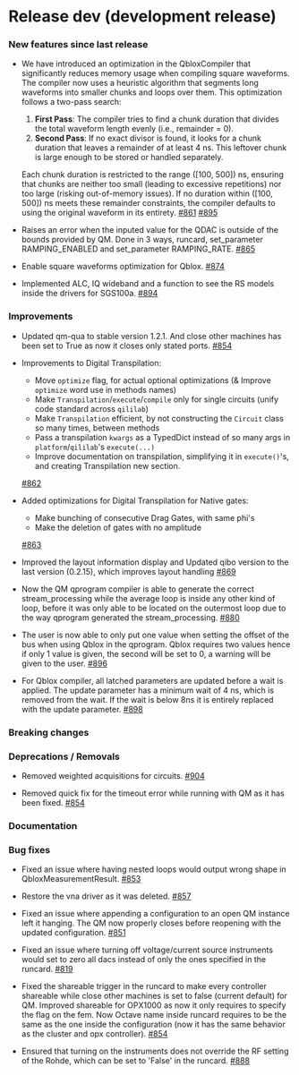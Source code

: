 # Release dev (development release)

### New features since last release

- We have introduced an optimization in the QbloxCompiler that significantly reduces memory usage when compiling square waveforms. The compiler now uses a heuristic algorithm that segments long waveforms into smaller chunks and loops over them. This optimization follows a two-pass search:

  1. **First Pass**: The compiler tries to find a chunk duration that divides the total waveform length evenly (i.e., remainder = 0).
  1. **Second Pass**: If no exact divisor is found, it looks for a chunk duration that leaves a remainder of at least 4 ns. This leftover chunk is large enough to be stored or handled separately.

  Each chunk duration is restricted to the range (\[100, 500\]) ns, ensuring that chunks are neither too small (leading to excessive repetitions) nor too large (risking out-of-memory issues). If no duration within (\[100, 500\]) ns meets these remainder constraints, the compiler defaults to using the original waveform in its entirety.
  [#861](https://github.com/qilimanjaro-tech/qililab/pull/861)
  [#895](https://github.com/qilimanjaro-tech/qililab/pull/895)

- Raises an error when the inputed value for the QDAC is outside of the bounds provided by QM. Done in 3 ways, runcard, set_parameter RAMPING_ENABLED and set_parameter RAMPING_RATE.
  [#865](https://github.com/qilimanjaro-tech/qililab/pull/865)

- Enable square waveforms optimization for Qblox.
  [#874](https://github.com/qilimanjaro-tech/qililab/pull/874)

- Implemented ALC, IQ wideband and a function to see the RS models inside the drivers for SGS100a.
  [#894](https://github.com/qilimanjaro-tech/qililab/pull/894)

### Improvements

- Updated qm-qua to stable version 1.2.1. And close other machines has been set to True as now it closes only stated ports.
  [#854](https://github.com/qilimanjaro-tech/qililab/pull/854)

- Improvements to Digital Transpilation:

  - Move `optimize` flag, for actual optional optimizations (& Improve `optimize` word use in methods names)
  - Make `Transpilation`/`execute`/`compile` only for single circuits (unify code standard across `qililab`)
  - Make `Transpilation` efficient, by not constructing the `Circuit` class so many times, between methods
  - Pass a transpilation `kwargs` as a TypedDict instead of so many args in `platform`/`qililab`'s `execute(...)`
  - Improve documentation on transpilation, simplifying it in `execute()`'s, and creating Transpilation new section.

  [#862](https://github.com/qilimanjaro-tech/qililab/pull/862)

- Added optimizations for Digital Transpilation for Native gates:

  - Make bunching of consecutive Drag Gates, with same phi's
  - Make the deletion of gates with no amplitude

  [#863](https://github.com/qilimanjaro-tech/qililab/pull/863)

- Improved the layout information display and Updated qibo version to the last version (0.2.15), which improves layout handling
  [#869](https://github.com/qilimanjaro-tech/qililab/pull/869)

- Now the QM qprogram compiler is able to generate the correct stream_processing while the average loop is inside any other kind of loop, before it was only able to be located on the outermost loop due to the way qprogram generated the stream_processing.
  [#880](https://github.com/qilimanjaro-tech/qililab/pull/880)

- The user is now able to only put one value when setting the offset of the bus when using Qblox in the qprogram. Qblox requires two values hence if only 1 value is given, the second will be set to 0, a warning will be given to the user.
  [#896](https://github.com/qilimanjaro-tech/qililab/pull/896)

- For Qblox compiler, all latched parameters are updated before a wait is applied. The update parameter has a minimum wait of 4 ns, which is removed from the wait. If the wait is below 8ns it is entirely replaced with the update parameter.
  [#898](https://github.com/qilimanjaro-tech/qililab/pull/898)

### Breaking changes

### Deprecations / Removals

- Removed weighted acquisitions for circuits.
  [#904](https://github.com/qilimanjaro-tech/qililab/pull/904)

- Removed quick fix for the timeout error while running with QM as it has been fixed.
  [#854](https://github.com/qilimanjaro-tech/qililab/pull/854)

### Documentation

### Bug fixes

- Fixed an issue where having nested loops would output wrong shape in QbloxMeasurementResult.
  [#853](https://github.com/qilimanjaro-tech/qililab/pull/853)

- Restore the vna driver as it was deleted.
  [#857](https://github.com/qilimanjaro-tech/qililab/pull/857)

- Fixed an issue where appending a configuration to an open QM instance left it hanging. The QM now properly closes before reopening with the updated configuration.
  [#851](https://github.com/qilimanjaro-tech/qililab/pull/851)

- Fixed an issue where turning off voltage/current source instruments would set to zero all dacs instead of only the ones specified in the runcard.
  [#819](https://github.com/qilimanjaro-tech/qililab/pull/819)

- Fixed the shareable trigger in the runcard to make every controller shareable while close other machines is set to false (current default) for QM. Improved shareable for OPX1000 as now it only requires to specify the flag on the fem. Now Octave name inside runcard requires to be the same as the one inside the configuration (now it has the same behavior as the cluster and opx controller).
  [#854](https://github.com/qilimanjaro-tech/qililab/pull/854)

- Ensured that turning on the instruments does not override the RF setting of the Rohde, which can be set to 'False' in the runcard.
  [#888](https://github.com/qilimanjaro-tech/qililab/pull/888)
